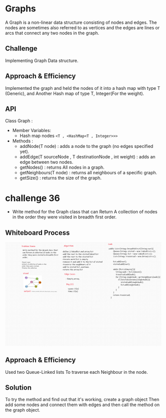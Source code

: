 # Graphs

A Graph is a non-linear data structure consisting of nodes and edges. The nodes are sometimes also referred to as vertices and the edges are lines or arcs that connect any two nodes in the graph.

## Challenge

Implementing Graph Data structure.

## Approach & Efficiency

Implemented the graph and held the nodes of it into a hash map with type T (Generic), and Another Hash map of type T, Integer(For the weight).

## API

Class Graph :

* Member Variables:
  * Hash map nodes ```<T , <HashMap<T , Integer>>>```
* Methods :
  * addNode(T node) : adds a node to the graph (no edges specified yet).
  * addEdge(T sourceNode , T destinationNode , int weight) : adds an edge between two nodes.
  * getNodes() : returns All nodes in a graph.
  * getNeighbours(T node) : returns all neighbours of a specific graph.
  * getSize() : returns the size of the graph.

# challenge 36

* Write method for the Graph class that can Return A collection of nodes in the order they were visited in breadth first order.

## Whiteboard Process

![Whiteboard Process](graph-breadth-first.png)

## Approach & Efficiency

Used two Queue-Linked lists To traverse each Neighbour in the node.

## Solution

To try the method and find out that it's working, create a graph object Then add some nodes and connect them with edges and then call the method on the graph object.
